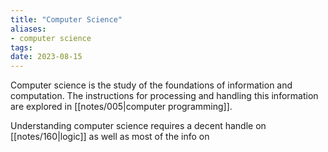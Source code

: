 ```yaml
---
title: "Computer Science"
aliases:
- computer science
tags:
date: 2023-08-15
---
```

Computer science is the study of the foundations of information and computation. The instructions for processing and handling this information are explored in [[notes/005|computer programming]].

Understanding computer science requires a decent handle on [[notes/160|logic]] as well as most of the info on